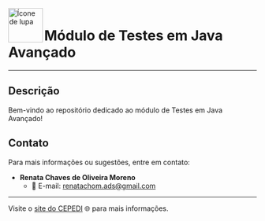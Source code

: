<img src="https://cdn-icons-png.flaticon.com/512/1086/1086885.png" alt="Ícone de lupa" width="70" height="70" align="left">

#  Módulo de Testes em Java Avançado

---

## Descrição

Bem-vindo ao repositório dedicado ao módulo de Testes em Java Avançado!

## Contato

Para mais informações ou sugestões, entre em contato:

- **Renata Chaves de Oliveira Moreno**
  - 📧 E-mail: renatachom.ads@gmail.com

---

Visite o [site do CEPEDI](https://www.cepedi.org.br/) 🌐 para mais informações.
